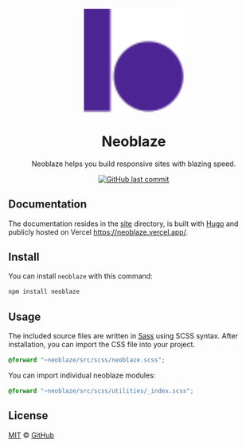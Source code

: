 <p align="center">
	<a>
  	<img width="200px" alt="" src="./site/static/images/neoblaze_logo.svg">
	</a>
</p>

<h1 align="center">Neoblaze</h1>

<p align="center">Neoblaze helps you build responsive sites with blazing speed.</p>

<p align="center">
  <a aria-label="last commit" href="https://github.com/htcni/neoblaze/commits/main">
    <img alt="GitHub last commit" src="https://img.shields.io/github/last-commit/htcni/neoblaze">
  </a>
</p>

## Documentation

The documentation resides in the [site](site) directory, is built with [Hugo](https://gohugo.io/) and publicly hosted on Vercel <https://neoblaze.vercel.app/>. 

## Install
You can install `neoblaze` with this command:

```sh
npm install neoblaze
```

## Usage
The included source files are written in [Sass] using SCSS syntax.  After installation, you can import the CSS file into your project.

```scss
@forward "~neoblaze/src/scss/neoblaze.scss";
```

You can import individual neoblaze modules:

```scss
@forward "~neoblaze/src/scss/utilities/_index.scss";
```



## License

[MIT](./LICENSE) &copy; [GitHub](https://github.com/)


[npm]: https://www.npmjs.com/
[neoblaze]: https://neoblaze.vercel.app/
[sass]: http://sass-lang.com/
